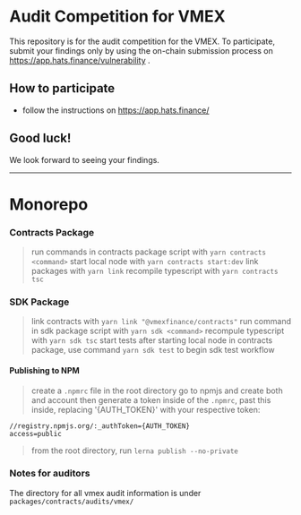 # Audit Competition for VMEX
This repository is for the audit competition for the VMEX.
To participate, submit your findings only by using the on-chain submission process on https://app.hats.finance/vulnerability .
## How to participate
- follow the instructions on https://app.hats.finance/
## Good luck!
We look forward to seeing your findings.
* * *
# Monorepo

### Contracts Package

> run commands in contracts package script with `yarn contracts <command>`
> start local node with `yarn contracts start:dev`
> link packages with `yarn link`
> recompile typescript with `yarn contracts tsc`

### SDK Package

> link contracts with `yarn link "@vmexfinance/contracts"`
> run command in sdk package script with `yarn sdk <command>`
> recompule typescript with `yarn sdk tsc`
> start tests after starting local node in contracts package, use command `yarn sdk test` to begin sdk test workflow

#### Publishing to NPM

> create a `.npmrc` file in the root directory
> go to npmjs and create both and account then generate a token
> inside of the `.npmrc`, past this inside, replacing '{AUTH_TOKEN}' with your respective token:

```
//registry.npmjs.org/:_authToken={AUTH_TOKEN}
access=public
```

> from the root directory, run `lerna publish --no-private`

### Notes for auditors

The directory for all vmex audit information is under `packages/contracts/audits/vmex/`
